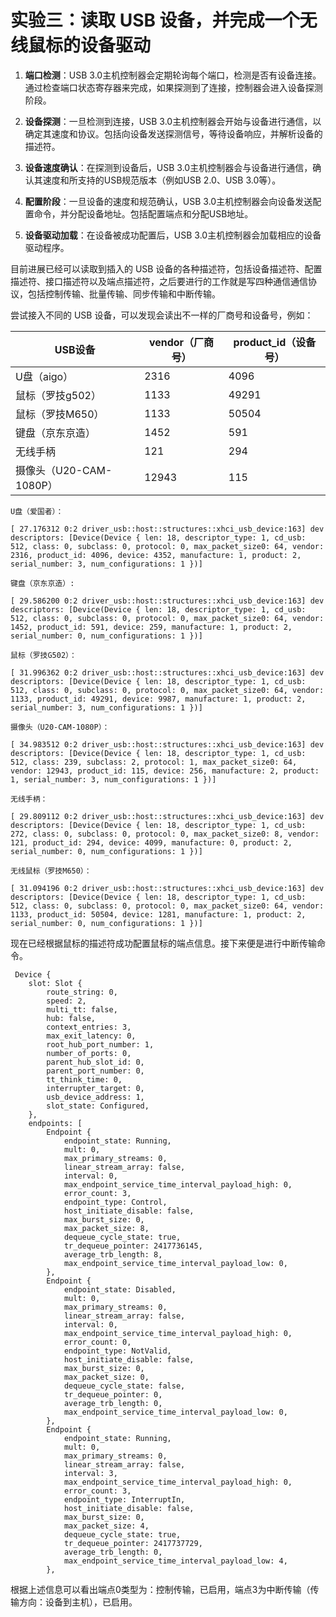 # 实验三：读取 USB 设备，并完成一个无线鼠标的设备驱动

1. **端口检测**：USB 3.0主机控制器会定期轮询每个端口，检测是否有设备连接。通过检查端口状态寄存器来完成，如果探测到了连接，控制器会进入设备探测阶段。

2. **设备探测**：一旦检测到连接，USB 3.0主机控制器会开始与设备进行通信，以确定其速度和协议。包括向设备发送探测信号，等待设备响应，并解析设备的描述符。

3. **设备速度确认**：在探测到设备后，USB 3.0主机控制器会与设备进行通信，确认其速度和所支持的USB规范版本（例如USB 2.0、USB 3.0等）。

4. **配置阶段**：一旦设备的速度和规范确认，USB 3.0主机控制器会向设备发送配置命令，并分配设备地址。包括配置端点和分配USB地址。

5. **设备驱动加载**：在设备被成功配置后，USB 3.0主机控制器会加载相应的设备驱动程序。

目前进展已经可以读取到插入的 USB 设备的各种描述符，包括设备描述符、配置描述符、接口描述符以及端点描述符，之后要进行的工作就是写四种通信通信协议，包括控制传输、批量传输、同步传输和中断传输。


尝试接入不同的 USB 设备，可以发现会读出不一样的厂商号和设备号，例如：

| USB设备     | vendor（厂商号） | product_id（设备号） |
| ----------- | ---------------- | -------------------- |
| U盘（aigo） | 2316             | 4096                 |
| 鼠标（罗技g502） | 1133             | 49291                 |
| 鼠标（罗技M650） | 1133             | 50504                 |
| 键盘（京东京造） | 1452             | 591                 |
| 无线手柄 | 121             | 294                 |
| 摄像头（U20-CAM-1080P） | 12943             | 115                 |

```shell
U盘（爱国者）：

[ 27.176312 0:2 driver_usb::host::structures::xhci_usb_device:163] dev descriptors: [Device(Device { len: 18, descriptor_type: 1, cd_usb: 512, class: 0, subclass: 0, protocol: 0, max_packet_size0: 64, vendor: 2316, product_id: 4096, device: 4352, manufacture: 1, product: 2, serial_number: 3, num_configurations: 1 })]

键盘（京东京造）:

[ 29.586200 0:2 driver_usb::host::structures::xhci_usb_device:163] dev descriptors: [Device(Device { len: 18, descriptor_type: 1, cd_usb: 512, class: 0, subclass: 0, protocol: 0, max_packet_size0: 64, vendor: 1452, product_id: 591, device: 259, manufacture: 1, product: 2, serial_number: 0, num_configurations: 1 })]

鼠标（罗技G502）：

[ 31.996362 0:2 driver_usb::host::structures::xhci_usb_device:163] dev descriptors: [Device(Device { len: 18, descriptor_type: 1, cd_usb: 512, class: 0, subclass: 0, protocol: 0, max_packet_size0: 64, vendor: 1133, product_id: 49291, device: 9987, manufacture: 1, product: 2, serial_number: 3, num_configurations: 1 })]

摄像头（U20-CAM-1080P）：

[ 34.983512 0:2 driver_usb::host::structures::xhci_usb_device:163] dev descriptors: [Device(Device { len: 18, descriptor_type: 1, cd_usb: 512, class: 239, subclass: 2, protocol: 1, max_packet_size0: 64, vendor: 12943, product_id: 115, device: 256, manufacture: 2, product: 1, serial_number: 3, num_configurations: 1 })]

无线手柄：

[ 29.809112 0:2 driver_usb::host::structures::xhci_usb_device:163] dev descriptors: [Device(Device { len: 18, descriptor_type: 1, cd_usb: 272, class: 0, subclass: 0, protocol: 0, max_packet_size0: 8, vendor: 121, product_id: 294, device: 4099, manufacture: 0, product: 2, serial_number: 0, num_configurations: 1 })]

无线鼠标（罗技M650）：

[ 31.094196 0:2 driver_usb::host::structures::xhci_usb_device:163] dev descriptors: [Device(Device { len: 18, descriptor_type: 1, cd_usb: 512, class: 0, subclass: 0, protocol: 0, max_packet_size0: 64, vendor: 1133, product_id: 50504, device: 1281, manufacture: 1, product: 2, serial_number: 0, num_configurations: 1 })]
```

现在已经根据鼠标的描述符成功配置鼠标的端点信息。接下来便是进行中断传输命令。

```shell
 Device {
    slot: Slot {
        route_string: 0,
        speed: 2,
        multi_tt: false,
        hub: false,
        context_entries: 3,
        max_exit_latency: 0,
        root_hub_port_number: 1,
        number_of_ports: 0,
        parent_hub_slot_id: 0,
        parent_port_number: 0,
        tt_think_time: 0,
        interrupter_target: 0,
        usb_device_address: 1,
        slot_state: Configured,
    },
    endpoints: [
        Endpoint {
            endpoint_state: Running,
            mult: 0,
            max_primary_streams: 0,
            linear_stream_array: false,
            interval: 0,
            max_endpoint_service_time_interval_payload_high: 0,
            error_count: 3,
            endpoint_type: Control,
            host_initiate_disable: false,
            max_burst_size: 0,
            max_packet_size: 8,
            dequeue_cycle_state: true,
            tr_dequeue_pointer: 2417736145,
            average_trb_length: 8,
            max_endpoint_service_time_interval_payload_low: 0,
        },
        Endpoint {
            endpoint_state: Disabled,
            mult: 0,
            max_primary_streams: 0,
            linear_stream_array: false,
            interval: 0,
            max_endpoint_service_time_interval_payload_high: 0,
            error_count: 0,
            endpoint_type: NotValid,
            host_initiate_disable: false,
            max_burst_size: 0,
            max_packet_size: 0,
            dequeue_cycle_state: false,
            tr_dequeue_pointer: 0,
            average_trb_length: 0,
            max_endpoint_service_time_interval_payload_low: 0,
        },
        Endpoint {
            endpoint_state: Running,
            mult: 0,
            max_primary_streams: 0,
            linear_stream_array: false,
            interval: 3,
            max_endpoint_service_time_interval_payload_high: 0,
            error_count: 3,
            endpoint_type: InterruptIn,
            host_initiate_disable: false,
            max_burst_size: 0,
            max_packet_size: 4,
            dequeue_cycle_state: true,
            tr_dequeue_pointer: 2417737729,
            average_trb_length: 0,
            max_endpoint_service_time_interval_payload_low: 4,
        },
```
根据上述信息可以看出端点0类型为：控制传输，已启用，端点3为中断传输（传输方向：设备到主机），已启用。
